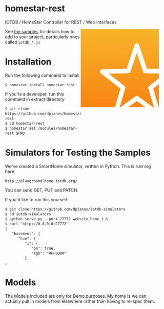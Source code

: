 # homestar-rest
IOTDB / HomeStar Controller for REST / Web Interfaces

<img src="https://raw.githubusercontent.com/dpjanes/iotdb-homestar/master/docs/HomeStar.png" align="right" />


See <a href="samples/">the samples</a> for details how to add to your project,
particularly ones called <code>iotdb\_\*.js</code>

# Installation

Run the following command to install

    $ homestar install homestar-rest

If you're a developer, run this command in extract directory

    $ git clone https://github.com/dpjanes/homestar-rest
    $ cd homestar-rest
    $ homestar set /modules/homestar-rest $PWD

# Simulators for Testing the Samples

We've created a SmartHome simulator, written in Python. 
This is running here

    http://playground-home.iotdb.org/

You can send GET, PUT and PATCH.

If you'd like to run this yourself:

    $ git clone https://github.com/dpjanes/iotdb-simulators
    $ cd iotdb-simulators
    $ python serve.py --port 27772 website_home_1 &
    $ curl 'http://0.0.0.0:27772'
    {
       "basement": {
          "hue": {
             "1": {
                "on": true, 
                "rgb": "#FF0000"
             }, 
    …

# Models

The Models included are only for Demo purposes. 
My home is we can actually pull in models from
elsewhere rather than having to re-spec them.
